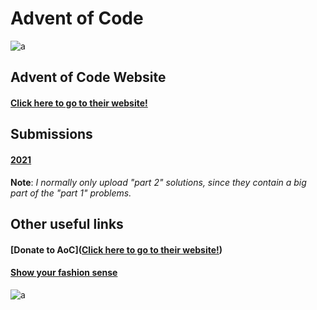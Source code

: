 # Advent of Code 

![a](https://lh3.googleusercontent.com/proxy/OdRuIR0yV7R3g3956IlaKT1Eex-mgrZg2SO7SXG42PvfP7Va3Gz04LKCDxRQPVaknlJfViT3Zbp8ysauo_ggkyIuk5crMsE)

## Advent of Code Website 

#### [Click here to go to their website!](https://adventofcode.com)

## Submissions 

#### [2021](https://github.com/laura-salas/AoC/tree/main/2021) 



**Note**: *I normally only upload "part 2" solutions, since they contain a big part of the "part 1" problems.* 

## Other useful links

#### [Donate to AoC]([Click here to go to their website!](https://adventofcode.com))

#### [Show your fashion sense](https://advent-of-code.creator-spring.com/?)



![a](https://i.gifer.com/1VfG.gif)



